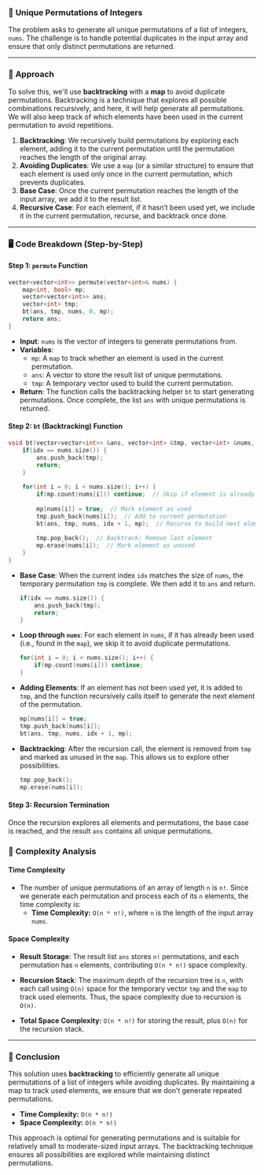 ### 🔄 **Unique Permutations of Integers**

The problem asks to generate all unique permutations of a list of integers, `nums`. The challenge is to handle potential duplicates in the input array and ensure that only distinct permutations are returned.

---

### 🚀 **Approach**

To solve this, we'll use **backtracking** with a **map** to avoid duplicate permutations. Backtracking is a technique that explores all possible combinations recursively, and here, it will help generate all permutations. We will also keep track of which elements have been used in the current permutation to avoid repetitions.

1. **Backtracking**: We recursively build permutations by exploring each element, adding it to the current permutation until the permutation reaches the length of the original array.
2. **Avoiding Duplicates**: We use a `map` (or a similar structure) to ensure that each element is used only once in the current permutation, which prevents duplicates.
3. **Base Case**: Once the current permutation reaches the length of the input array, we add it to the result list.
4. **Recursive Case**: For each element, if it hasn’t been used yet, we include it in the current permutation, recurse, and backtrack once done.

---

### 🖥️ **Code Breakdown (Step-by-Step)**

#### Step 1: `permute` Function

```cpp
vector<vector<int>> permute(vector<int>& nums) {
    map<int, bool> mp;
    vector<vector<int>> ans;
    vector<int> tmp;
    bt(ans, tmp, nums, 0, mp);
    return ans;
}
```

- **Input**: `nums` is the vector of integers to generate permutations from.
- **Variables**:
  - `mp`: A `map` to track whether an element is used in the current permutation.
  - `ans`: A vector to store the result list of unique permutations.
  - `tmp`: A temporary vector used to build the current permutation.
- **Return**: The function calls the backtracking helper `bt` to start generating permutations. Once complete, the list `ans` with unique permutations is returned.

#### Step 2: `bt` (Backtracking) Function

```cpp
void bt(vector<vector<int>> &ans, vector<int> &tmp, vector<int> &nums, int idx, map<int, bool> &mp) {
    if(idx == nums.size()) {
        ans.push_back(tmp);
        return;
    }
    
    for(int i = 0; i < nums.size(); i++) {
        if(mp.count(nums[i])) continue;  // Skip if element is already used
        
        mp[nums[i]] = true;  // Mark element as used
        tmp.push_back(nums[i]);  // Add to current permutation
        bt(ans, tmp, nums, idx + 1, mp);  // Recurse to build next element
        
        tmp.pop_back();  // Backtrack: Remove last element
        mp.erase(nums[i]);  // Mark element as unused
    }
}
```

- **Base Case**: When the current index `idx` matches the size of `nums`, the temporary permutation `tmp` is complete. We then add it to `ans` and return.
  
  ```cpp
  if(idx == nums.size()) {
      ans.push_back(tmp);
      return;
  }
  ```

- **Loop through `nums`**: For each element in `nums`, if it has already been used (i.e., found in the `map`), we skip it to avoid duplicate permutations.
  
  ```cpp
  for(int i = 0; i < nums.size(); i++) {
      if(mp.count(nums[i])) continue;
  }
  ```

- **Adding Elements**: If an element has not been used yet, it is added to `tmp`, and the function recursively calls itself to generate the next element of the permutation.
  
  ```cpp
  mp[nums[i]] = true;
  tmp.push_back(nums[i]);
  bt(ans, tmp, nums, idx + 1, mp);
  ```

- **Backtracking**: After the recursion call, the element is removed from `tmp` and marked as unused in the `map`. This allows us to explore other possibilities.
  
  ```cpp
  tmp.pop_back();
  mp.erase(nums[i]);
  ```

#### Step 3: Recursion Termination

Once the recursion explores all elements and permutations, the base case is reached, and the result `ans` contains all unique permutations.

### 🧮 **Complexity Analysis**

#### Time Complexity

- The number of unique permutations of an array of length `n` is `n!`. Since we generate each permutation and process each of its `n` elements, the time complexity is:
  - **Time Complexity:** `O(n * n!)`, where `n` is the length of the input array `nums`.

#### Space Complexity

- **Result Storage**: The result list `ans` stores `n!` permutations, and each permutation has `n` elements, contributing `O(n * n!)` space complexity.
- **Recursion Stack**: The maximum depth of the recursion tree is `n`, with each call using `O(n)` space for the temporary vector `tmp` and the `map` to track used elements. Thus, the space complexity due to recursion is `O(n)`.
  
- **Total Space Complexity:** `O(n * n!)` for storing the result, plus `O(n)` for the recursion stack.

---

### 🏁 **Conclusion**

This solution uses **backtracking** to efficiently generate all unique permutations of a list of integers while avoiding duplicates. By maintaining a map to track used elements, we ensure that we don’t generate repeated permutations.

- **Time Complexity:** `O(n * n!)`
- **Space Complexity:** `O(n * n!)`

This approach is optimal for generating permutations and is suitable for relatively small to moderate-sized input arrays. The backtracking technique ensures all possibilities are explored while maintaining distinct permutations.